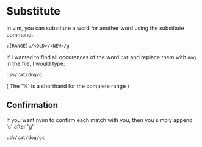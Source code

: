 # Substitute

In vim, you can substitute a word for another word using the substitute command.

```
:[RANGE]s/<OLD>/<NEW>/g
```

If I wanted to find all occurences of the word `cat` and replace them with `dog` in the file, 
I would type:

```
:s%/cat/dog/g
```
( The '%' is a shorthand for the complete range )

## Confirmation

If you want nvim to confirm each match with you, then you simply append 'c' after 'g'

```
:s%/cat/dog/gc
```
